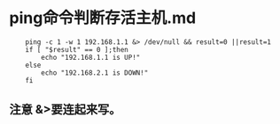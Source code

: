 ﻿# ping命令判断存活主机.md```    ping -c 1 -w 1 192.168.1.1 &> /dev/null && result=0 ||result=1      if [ "$result" == 0 ];then          echo "192.168.1.1 is UP!"          else          echo "192.168.2.1 is DOWN!"      fi  ```   ## 注意 &>要连起来写。